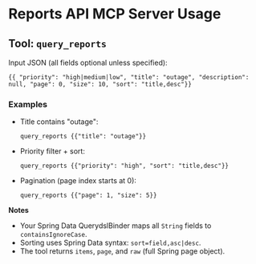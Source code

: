 # Reports API MCP Server Usage


## Tool: `query_reports`
Input JSON (all fields optional unless specified):
```
{{ "priority": "high|medium|low", "title": "outage", "description": null, "page": 0, "size": 10, "sort": "title,desc"}}
```

### Examples
- Title contains "outage":
  ```
  query_reports {{"title": "outage"}}
  ```
- Priority filter + sort:
  ```
  query_reports {{"priority": "high", "sort": "title,desc"}}
  ```
- Pagination (page index starts at 0):
  ```
  query_reports {{"page": 1, "size": 5}}
  ```

**Notes**
- Your Spring Data QuerydslBinder maps all `String` fields to `containsIgnoreCase`.
- Sorting uses Spring Data syntax: `sort=field,asc|desc`.
- The tool returns `items`, `page`, and `raw` (full Spring page object).